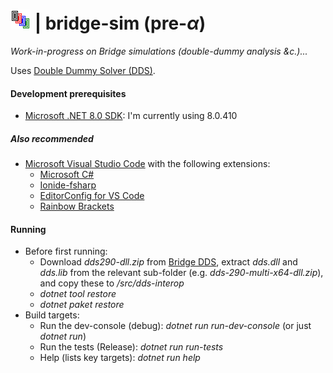 # ![bridge-sim](https://raw.githubusercontent.com/aornota/bridge-sim/master/src/resources/tpoc-32x32.png) | bridge-sim (pre-_α_)

_Work-in-progress on Bridge simulations (double-dummy analysis &c.)..._

Uses [Double Dummy Solver (DDS)](http://privat.bahnhof.se/wb758135/bridge/index.html).

#### Development prerequisites

- [Microsoft .NET 8.0 SDK](https://dotnet.microsoft.com/download/dotnet/8.0): I'm currently using 8.0.410

##### Also recommended

- [Microsoft Visual Studio Code](https://code.visualstudio.com/download/) with the following extensions:
    - [Microsoft C#](https://marketplace.visualstudio.com/items?itemName=ms-vscode.csharp)
    - [Ionide-fsharp](https://marketplace.visualstudio.com/items?itemName=ionide.ionide-fsharp)
    - [EditorConfig for VS Code](https://marketplace.visualstudio.com/items?itemName=editorconfig.editorconfig)
    - [Rainbow Brackets](https://marketplace.visualstudio.com/items?itemName=2gua.rainbow-brackets)

#### Running

- Before first running:
    - Download _dds290-dll.zip_ from [Bridge DDS](http://privat.bahnhof.se/wb758135/bridge/dll.html), extract _dds.dll_ and _dds.lib_ from the relevant sub-folder (e.g. _dds-290-multi-x64-dll.zip_), and copy these to _/src/dds-interop_
    - _dotnet tool restore_
    - _dotnet paket restore_
- Build targets:
    - Run the dev-console (debug): _dotnet run run-dev-console_ (or just _dotnet run_)
    - Run the tests (Release): _dotnet run run-tests_
    - Help (lists key targets): _dotnet run help_
